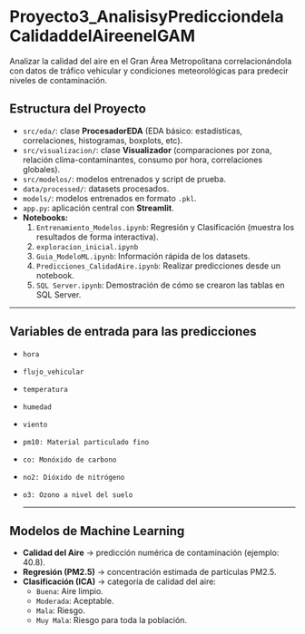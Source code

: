 # Proyecto3_AnalisisyPredicciondelaCalidaddelAireenelGAM
 Analizar la calidad del aire en el Gran Área Metropolitana  correlacionándola con datos de tráfico vehicular y condiciones meteorológicas  para predecir niveles de contaminación.

## ️Estructura del Proyecto
- `src/eda/`: clase **ProcesadorEDA** (EDA básico: estadísticas, correlaciones, histogramas, boxplots, etc).  
- `src/visualizacion/`: clase **Visualizador** (comparaciones por zona, relación clima-contaminantes, consumo por hora, correlaciones globales).  
- `src/modelos/`: modelos entrenados y script de prueba.  
- `data/processed/`: datasets procesados.  
- `models/`: modelos entrenados en formato `.pkl`.  
- `app.py`: aplicación central con **Streamlit**.  
- **Notebooks:**  
  1. `Entrenamiento_Modelos.ipynb`: Regresión y Clasificación (muestra los resultados de forma interactiva).  
  2. `exploracion_inicial.ipynb`  
  3. `Guia_ModeloML.ipynb`: Información rápida de los datasets.  
  4. `Predicciones_CalidadAire.ipynb`: Realizar predicciones desde un notebook.  
  5. `SQL Server.ipynb`: Demostración de cómo se crearon las tablas en SQL Server.

---
##  Variables de entrada para las predicciones

- `hora`
- `flujo_vehicular`
- `temperatura`
- `humedad`
- `viento`️
- `pm10: Material particulado fino `  ️
- `co: Monóxido de carbono` ️
- `no2: Dióxido de nitrógeno`
- `o3: Ozono a nivel del suelo` ️  

    ---

## Modelos de Machine Learning

- **Calidad del Aire** → predicción numérica de contaminación (ejemplo: 40.8).  
- **Regresión (PM2.5)** → concentración estimada de partículas PM2.5.  
- **Clasificación (ICA)** → categoría de calidad del aire:
  - `Buena`: Aire limpio.
  - `Moderada`: Aceptable.
  - `Mala`: Riesgo.
  - `Muy Mala`: Riesgo para toda la población. 